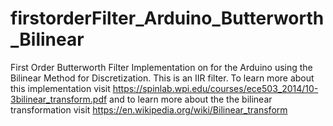 # firstorderFilter_Arduino_Butterworth_Bilinear
First Order Butterworth Filter Implementation on for the Arduino using the Bilinear Method for Discretization. This is an IIR filter.
To learn more about this implementation visit https://spinlab.wpi.edu/courses/ece503_2014/10-3bilinear_transform.pdf and to learn more about the the bilinear transformation visit https://en.wikipedia.org/wiki/Bilinear_transform
